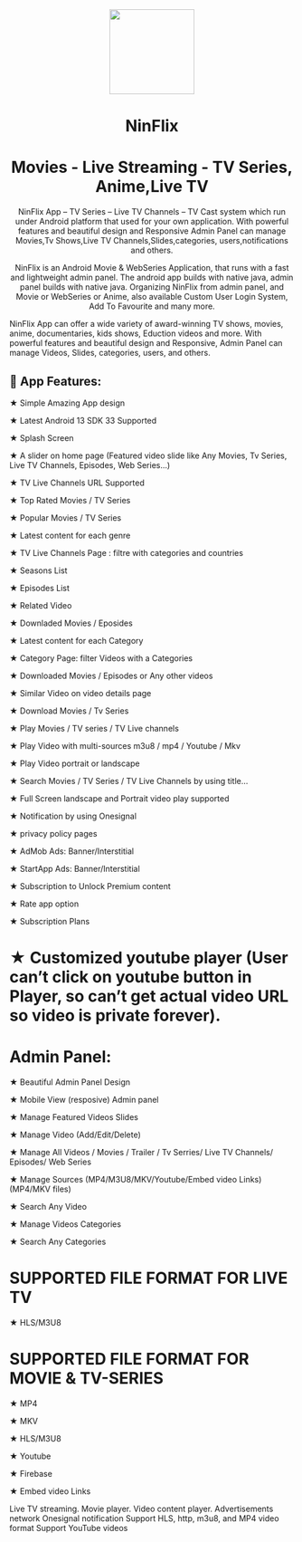 <div align="center">

<img src="https://i.ibb.co/wpmd3ZT/logo.png" height="150" />

# NinFlix
# Movies - Live Streaming - TV Series, Anime,Live TV
NinFlix App – TV Series – Live TV Channels – TV Cast system which run under Android platform that used for your own application. With powerful features and beautiful design and Responsive Admin Panel can manage Movies,Tv Shows,Live TV Channels,Slides,categories, users,notifications and others. 

NinFlix is an Android Movie & WebSeries Application, that runs with a fast and lightweight admin panel. The android app builds with native java, admin panel builds with native java. Organizing NinFlix from admin panel, and Movie or WebSeries or Anime, also available Custom User Login System, Add To Favourite and many more.

</div>

NinFlix App can offer a wide variety of award-winning TV shows, movies, anime, documentaries, kids shows, Eduction videos and more.
With powerful features and beautiful design and Responsive, Admin Panel can manage Videos, Slides, categories, users, and others.

## :tada: App Features:

★ Simple Amazing App design

★ Latest Android 13 SDK 33 Supported

★ Splash Screen

★ A slider on home page (Featured video slide like Any Movies, Tv Series, Live TV Channels, Episodes, Web Series…)

★ TV Live Channels URL Supported

★ Top Rated Movies / TV Series

★ Popular Movies / TV Series

★ Latest content for each genre

★ TV Live Channels Page : filtre with categories and countries

★ Seasons List

★ Episodes List

★ Related Video

★ Downladed Movies / Eposides

★ Latest content for each Category

★ Category Page: filter Videos with a Categories

★ Downloaded Movies / Episodes or Any other videos

★ Similar Video on video details page

★ Download Movies / Tv Series

★ Play Movies / TV series / TV Live channels

★ Play Video with multi-sources m3u8 / mp4 / Youtube / Mkv 

★ Play Video portrait or landscape

★ Search Movies / TV Series / TV Live Channels by using title…

★ Full Screen landscape and Portrait video play supported

★ Notification by using Onesignal

★ privacy policy pages

★ AdMob Ads: Banner/Interstitial

★ StartApp Ads: Banner/Interstitial

★ Subscription to Unlock Premium content

★ Rate app option

★ Subscription Plans

# ★ Customized youtube player (User can’t click on youtube button in Player, so can’t get actual video URL so video is private forever).


# Admin Panel:

★ Beautiful Admin Panel Design

★ Mobile View (resposive) Admin panel

★ Manage Featured Videos Slides

★ Manage Video (Add/Edit/Delete)

★ Manage All Videos / Movies / Trailer / Tv Serries/ Live TV Channels/ Episodes/ Web Series

★ Manage Sources (MP4/M3U8/MKV/Youtube/Embed video Links) (MP4/MKV files)

★ Search Any Video

★ Manage Videos Categories

★ Search Any Categories

# SUPPORTED FILE FORMAT FOR LIVE TV
★ HLS/M3U8

# SUPPORTED FILE FORMAT FOR MOVIE & TV-SERIES
★ MP4

★ MKV

★ HLS/M3U8

★ Youtube

★ Firebase

★ Embed video Links


Live TV streaming. Movie player. Video content player. Advertisements network Onesignal notification Support HLS, http, m3u8, and MP4 video format Support YouTube videos
